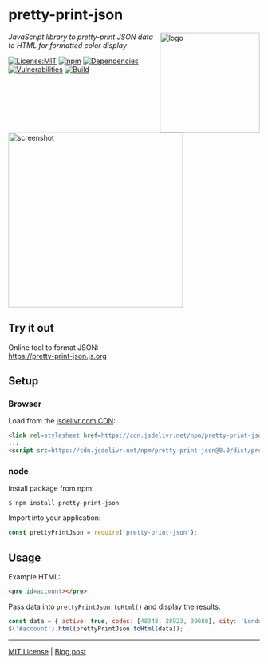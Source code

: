 # pretty-print-json
<img src=https://centerkey.com/graphics/center-key-logo.svg align=right width=200 alt=logo>

_JavaScript library to pretty-print JSON data to HTML for formatted color display_

[![License:MIT](https://img.shields.io/badge/License-MIT-blue.svg)](https://github.com/center-key/pretty-print-json/blob/master/LICENSE.txt)
[![npm](https://img.shields.io/npm/v/pretty-print-json.svg)](https://www.npmjs.com/package/pretty-print-json)
[![Dependencies](https://david-dm.org/center-key/pretty-print-json/status.svg)](https://david-dm.org/center-key/pretty-print-json)
[![Vulnerabilities](https://snyk.io/test/github/center-key/pretty-print-json/badge.svg)](https://snyk.io/test/github/center-key/pretty-print-json)
[![Build](https://travis-ci.org/center-key/pretty-print-json.svg)](https://travis-ci.org/center-key/pretty-print-json)

<img src=https://3.bp.blogspot.com/-CLD6GDO4ul8/W_Jv9qrDCaI/AAAAAAAAIbw/C9JUx-v8xFUYJ_jWMkpNrGASjkqSQjLowCLcBGAs/s1600/pretty-print-json.png
   width=350 alt=screenshot>

## Try it out
Online tool to format JSON:<br>
https://pretty-print-json.js.org

## Setup
### Browser
Load from the [jsdelivr.com CDN](https://www.jsdelivr.com/package/npm/pretty-print-json):
```html
<link rel=stylesheet href=https://cdn.jsdelivr.net/npm/pretty-print-json@0.0/dist/pretty-print-json.css>
...
<script src=https://cdn.jsdelivr.net/npm/pretty-print-json@0.0/dist/pretty-print-json.min.js></script>
```
### node
Install package from npm:
```shell
$ npm install pretty-print-json
```
Import into your application:
```javascript
const prettyPrintJson = require('pretty-print-json');
```

## Usage
Example HTML:
```html
<pre id=account></pre>
```
Pass data into `prettyPrintJson.toHtml()` and display the results:
```javascript
const data = { active: true, codes: [48348, 28923, 39080], city: 'London' };
$('#account').html(prettyPrintJson.toHtml(data));
```

---
[MIT License](LICENSE.txt) | [Blog post](https://blog.centerkey.com/2013/05/javascript-colorized-pretty-print-json.html)
